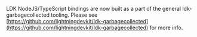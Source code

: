 LDK NodeJS/TypeScript bindings are now built as a part of the general
ldk-garbagecollected tooling. Please see
[https://github.com/lightningdevkit/ldk-garbagecollected](https://github.com/lightningdevkit/ldk-garbagecollected)
for more info.
